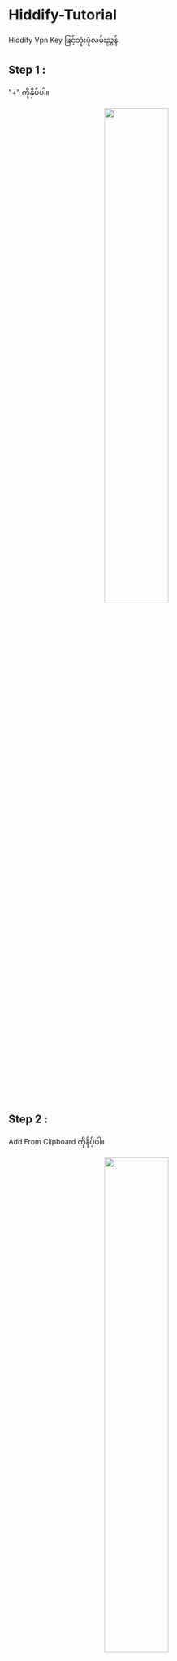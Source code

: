# Hiddify-Tutorial

Hiddify Vpn Key ဖြင့်သုံးပုံလမ်းညွှန်

## Step 1 :
"+" ကိုနှိပ်ပါ။
<p align="center">
  <img src="images/Step1.jpg" width="50%">
</p>

## Step 2 :
Add From Clipboard ကိုနိပ့်ပါ။
<p align="center">
  <img src="images/Step2.jpg" width="50%">
</p>

## Step 3 :
"Allow Paste" ကိုနှိပ်ပါ။
<p align="center">
  <img src="images/Step3.jpg" width="50%">
</p>

## Step 4 :
Tap to Connect ဖြင့်ချိတ်ဆက်အသုံးပြုနိုင်ပါသည်။
<p align="center">
  <img src="images/Step4.jpg" width="50%">
</p>

## Step 5 :
Ulimited Gb & ဝယ်ယူထားသည့် Subscription Expire Date ။
<p align="center">
  <img src="images/Step5.jpg" width="50%">
</p>

## Step 6 :
Subscription > Scan & Update
<p align="center">
  <img src="images/Step6.jpg" width="50%">
</p>

## Step 7 :
Subscription > Scan & Update
<p align="center">
  <img src="images/Step7.jpg" width="50%">
</p>
